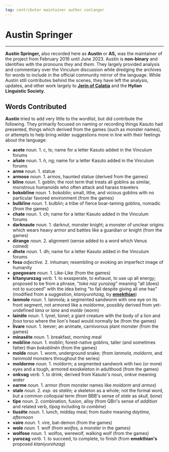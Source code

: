 ```yaml
---
tag: contributor maintainer author conlanger
---
```

# Austin Springer
---
**Austin Springer,** also recorded here as **Austin** or **AS,** was the maintainer of the project from February 2016 until June 2023. Austin is **non-binary** and identifies with the pronouns _they_ and _them_. They largely provided analysis and commentary over the Vinculum discussion while dredging the archives for words to include in the official community mirror of the language. While Austin still contributes behind the scenes, they have left the analysis, updates, and other work largely to **[Jerin of Calatia](contributors/jerin-of-calatia)** and the **Hylian Linguistic Society.**

## Words Contributed

**Austin** tried to add very little to the wordlist, but did contribute the following. They primarily focused on naming or recording things Kasuto had presented, things which derived from the games (such as monster names), or attempts to help bring wilder suggestions more in line with their feelings about the language:

+ **acete** _noun._ 1. c, ts; name for a letter Kasuto added in the Vinculum forums
+ **añate** _noun._ 1. ñ, ng; name for a letter Kasuto added in the Vinculum forums
+ **arme** _noun._ 1. statue
+ **armose** _noun._ 1. armos, haunted statue (derived from the games)
+ **blïne** _noun._ 1. goblin; the root term that treats all goblins as similar, monstrous humanoids who often attack and harass travelers
+ **bokoblïne** _noun._ 1. bokoblin; small, lithe, and vicious goblins with no particular favored environment (from the games)
+ **bulblïne** _noun._ 1. bulblin; a tribe of fierce boar-taming goblins, nomadic (from the games)
+ **chate** _noun._ 1. ch; name for a letter Kasuto added in the Vinculum forums
+ **darknaute** _noun._ 1. darknut, monster knight; a monster of unclear origins which wears heavy armor and battles like a guardian or knight (from the games)
+ **dirange** _noun._ 2. alignment (sense added to a word which Venus coined)
+ **dhete** _noun._ 1. dh; name for a letter Kasuto added in the Vinculum forums
+ **fosa** _adjective._ 2. inhuman; resembling or evoking an imperfect image of humanity
+ **goegoeare** _noun._ 1. Like-Like (from the games)
+ **kïtanyurozag** _verb._ 1. to exasperate, to exhaust, to use up all energy; proposed to be from a phrase, "_toka naz yurozag_" meaning "all (does) not to succeed" with the idea being "to fail despite giving all one has"(modified from a suggestion, _ktaniyurohzag,_ by **[emekthian](contributors/emekthian)**)
+ **lanmole** _noun._ 1. lanmola; a segmented sandworm with one eye on its front segment, not armored like a _moldorme_, possibly derived from yet-undefined _lana_ or _lane_ and _molde_ (worm)
+ **lainële** _noun._ 1. lynel, lionel; a giant creature with the body of a lion and _fosa_ torso where the lion's head would normally be (from the games)
+ **livare** _noun._ 1. leever; an animate, carnivorous plant monster (from the games)
+ **minasëte** _noun._ 1. breakfast, morning meal
+ **moblïne** _noun._ 1. moblin; forest-native goblins, taller (and sometimes fatter) than _bokoblinën_ (from the games)
+ **molde** _noun._ 1. worm, underground snake; (from _lanmola, moldorm,_ and _twinmold_ monsters throughout the series)
+ **moldorme** _noun._ 1. moldorm; a segmented sandwork with two (or more) eyes and a tough, armored exoskeleton in adulthood (from the games)
+ **onkvag** _verb._ 1. to drink; derived from Kasuto's noun, _onkve_ meaning _water_
+ **oarme** _noun._ 1. armor (from monster names like _moldorm_ and _armos_)
+ **stale** _noun._ 2. _esp. as stalën;_ a skeleton as a whole; not the formal word, but a common colloquial term (from BBB's sense of _stale_ as _skull, bone_)
+ **tïpe** _noun._ 2. combination, fusion, alloy (from QBri's sense of _addition_ and related verb, _tïpag_ including _to combine_)
+ **tiusëte** _noun._ 1. lunch, midday meal; from _tiudre_ meaning _daytime, afternoon_
+ **vaire** _noun._ 1. vire, bat-demon (from the games)
+ **wole** _noun._ 1. wolf (from _wolfos,_ a monster in the games)
+ **wolfose** _noun._ 1. wolfos, werewolf, walking wolf (from the games)
+ **yurozag** _verb._ 1. to succeed, to complete, to finish (from **emekthian's** proposed _ktaniyurohzag_)
